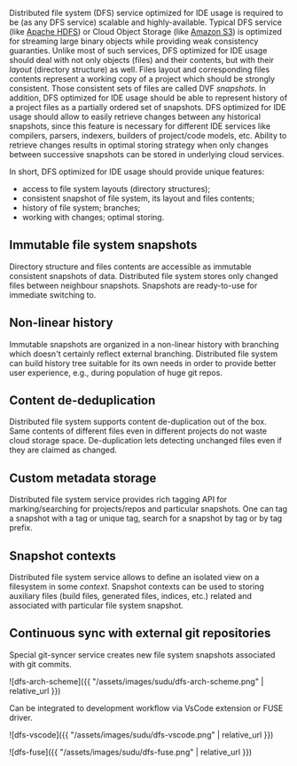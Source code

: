 Distributed file system (DFS) service optimized for IDE usage is required to be
(as any DFS service) scalable and highly-available. Typical DFS service (like
[Apache HDFS](https://hadoop.apache.org)) or Cloud Object Storage (like 
[Amazon S3](https://aws.amazon.com/en/s3)) is optimized for streaming large
binary objects while providing weak consistency guaranties. Unlike most of
such services, DFS optimized for IDE usage should deal with not only objects
(files) and their contents, but with their _layout_ (directory structure) as
well. Files layout and corresponding files contents represent a working copy
of a project which should be strongly consistent. Those consistent sets of
files are called DVF _snapshots_. In addition, DFS optimized for IDE usage
should be able to represent history of a project files as a partially ordered
set of snapshots. DFS optimized for IDE usage should allow to easily retrieve
changes between any historical snapshots, since this feature is necessary for
different IDE services like compilers, parsers, indexers, builders of
project/code models, etc. Ability to retrieve changes results in optimal
storing strategy when only changes between successive snapshots can be stored
in underlying cloud services.

In short, DFS optimized for IDE usage should provide unique features:
- access to file system layouts (directory structures);
- consistent snapshot of file system, its layout and files contents;
- history of file system; branches;
- working with changes; optimal storing.

## Immutable file system snapshots

Directory structure and files contents are accessible as immutable consistent
snapshots of data. Distributed file system stores only changed files between
neighbour snapshots. Snapshots are ready-to-use for immediate switching to.

## Non-linear history

Immutable snapshots are organized in a non-linear history with branching which
doesn't certainly reflect external branching. Distributed file system can build
history tree suitable for its own needs in order to provide better user experience,
e.g., during population of huge git repos.

## Content de-deduplication

Distributed file system supports content de-duplication out of the box. Same contents
of different files even in different projects do not waste cloud storage space.
De-duplication lets detecting unchanged files even if they are claimed as changed.

## Custom metadata storage

Distributed file system service provides rich tagging API for marking/searching for
projects/repos and particular snapshots. One can tag a snapshot with a tag or unique
tag, search for a snapshot by tag or by tag prefix.

## Snapshot contexts

Distributed file system service allows to define an isolated view on a filesystem in
some _context_. Snapshot contexts can be used to storing auxiliary files (build files,
generated files, indices, etc.) related and associated with particular file system snapshot.
 
## Continuous sync with external git repositories

Special git-syncer service creates new file system snapshots associated with git commits.  

![dfs-arch-scheme]({{ "/assets/images/sudu/dfs-arch-scheme.png" | relative_url }})

Can be integrated to development workflow via VsCode extension or FUSE driver.

![dfs-vscode]({{ "/assets/images/sudu/dfs-vscode.png" | relative_url }})

![dfs-fuse]({{ "/assets/images/sudu/dfs-fuse.png" | relative_url }})

